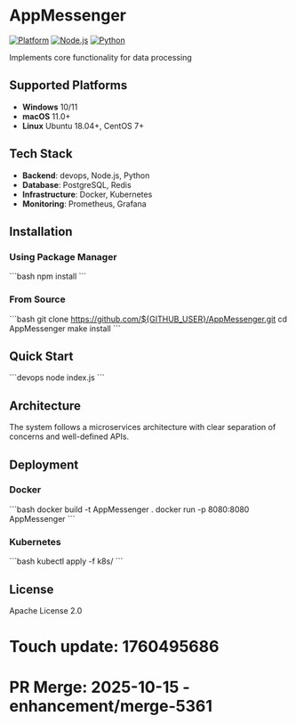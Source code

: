 # AppMessenger

[![Platform](https://img.shields.io/badge/platform-windows%20%7C%20macos%20%7C%20linux-lightgrey)]()
[![Node.js](https://img.shields.io/badge/node.js-18.x-green)]()
[![Python](https://img.shields.io/badge/python-3.8+-blue)]()

Implements core functionality for data processing

## Supported Platforms

- **Windows** 10/11
- **macOS** 11.0+
- **Linux** Ubuntu 18.04+, CentOS 7+

## Tech Stack

- **Backend**: devops, Node.js, Python
- **Database**: PostgreSQL, Redis
- **Infrastructure**: Docker, Kubernetes
- **Monitoring**: Prometheus, Grafana

## Installation

### Using Package Manager

\`\`\`bash
npm install
\`\`\`

### From Source

\`\`\`bash
git clone https://github.com/${GITHUB_USER}/AppMessenger.git
cd AppMessenger
make install
\`\`\`

## Quick Start

\`\`\`devops
node index.js
\`\`\`

## Architecture

The system follows a microservices architecture with clear separation of concerns and well-defined APIs.

## Deployment

### Docker

\`\`\`bash
docker build -t AppMessenger .
docker run -p 8080:8080 AppMessenger
\`\`\`

### Kubernetes

\`\`\`bash
kubectl apply -f k8s/
\`\`\`

## License

Apache License 2.0

# Touch update: 1760495686

# PR Merge: 2025-10-15 - enhancement/merge-5361
